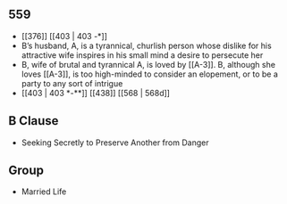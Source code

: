 ## 559
- [[376]] [[403 | 403 -*]] 
- B’s husband, A, is a tyrannical, churlish person whose dislike for his attractive wife inspires in his small mind a desire to persecute her
- B, wife of brutal and tyrannical A, is loved by [[A-3]]. B, although she loves [[A-3]], is too high-minded to consider an elopement, or to be a party to any sort of intrigue
- [[403 | 403 *-**]] [[438]] [[568 | 568d]] 

## B Clause
- Seeking Secretly to Preserve Another from Danger

## Group
- Married Life


